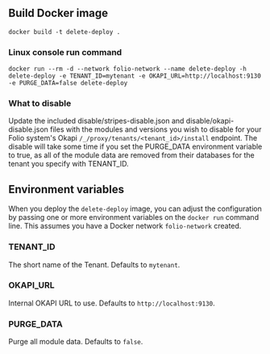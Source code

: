 ## Build Docker image

`docker build -t delete-deploy .`

### Linux console run command

`docker run --rm -d --network folio-network --name delete-deploy -h delete-deploy -e TENANT_ID=mytenant -e OKAPI_URL=http://localhost:9130 -e PURGE_DATA=false delete-deploy`

### What to disable

Update the included disable/stripes-disable.json and disable/okapi-disable.json files with the modules and versions you wish to disable for your Folio system's Okapi `/_/proxy/tenants/<tenant_id>/install` endpoint. The disable will take some time if you set the PURGE_DATA environment variable to true, as all of the module data are removed from their databases for the tenant you specify with TENANT_ID.

## Environment variables

When you deploy the `delete-deploy` image, you can adjust the configuration by passing one or more environment variables on the `docker run` command line. This assumes you have a Docker network `folio-network` created.

### TENANT_ID

The short name of the Tenant. Defaults to `mytenant`.

### OKAPI_URL

Internal OKAPI URL to use. Defaults to `http://localhost:9130`.

### PURGE_DATA

Purge all module data. Defaults to `false`.
